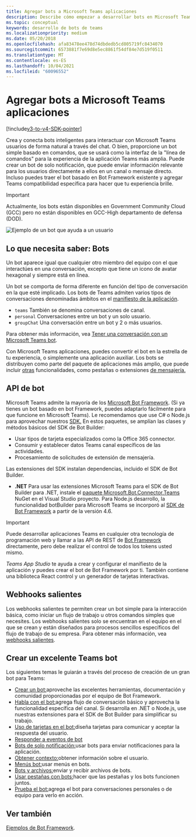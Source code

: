 ```yaml
---
title: Agregar bots a Microsoft Teams aplicaciones
description: Describe cómo empezar a desarrollar bots en Microsoft Teams
ms.topic: conceptual
keywords: desarrollo de bots de teams
ms.localizationpriority: medium
ms.date: 05/20/2018
ms.openlocfilehash: afa83478ee478d74dbdedb5cd805719fc8434070
ms.sourcegitcommit: 6573881f7e69d8e5ec8861f54df84e7d519f0511
ms.translationtype: MT
ms.contentlocale: es-ES
ms.lasthandoff: 10/04/2021
ms.locfileid: "60096552"
---
```

# <a name="add-bots-to-microsoft-teams-apps"></a>Agregar bots a Microsoft Teams aplicaciones

[!include[v3-to-v4-SDK-pointer](~/includes/v3-to-v4-pointer-bots.md)]

Crea y conecta bots inteligentes para interactuar con Microsoft Teams usuarios de forma natural a través del chat. O bien, proporcione un bot simple basado en comandos, que se usará como la interfaz de la "línea de comandos" para la experiencia de la aplicación Teams más amplia. Puede crear un bot de solo notificación, que puede enviar información relevante para los usuarios directamente a ellos en un canal o mensaje directo. Incluso puedes traer el bot basado en Bot Framework existente y agregar Teams compatibilidad específica para hacer que tu experiencia brille.

> [!IMPORTANT]
> Actualmente, los bots están disponibles en Government Community Cloud (GCC) pero no están disponibles en GCC-High departamento de defensa (DOD).

![Ejemplo de un bot que ayuda a un usuario](~/assets/images/bot_example.png)

## <a name="what-you-need-to-know-bots"></a>Lo que necesita saber: Bots

Un bot aparece igual que cualquier otro miembro del equipo con el que interactúes en una conversación, excepto que tiene un icono de avatar hexagonal y siempre está en línea.

Un bot se comporta de forma diferente en función del tipo de conversación en la que esté implicado. Los bots de Teams admiten varios tipos de conversaciones denominadas ámbitos en el [manifiesto de la aplicación](~/resources/schema/manifest-schema.md).

* `teams` También se denomina conversaciones de canal.
* `personal` Conversaciones entre un bot y un solo usuario.
* `groupChat` Una conversación entre un bot y 2 o más usuarios.

Para obtener más información, vea [Tener una conversación con un Microsoft Teams bot](~/resources/bot-v3/bot-conversations/bots-conversations.md).

Con Microsoft Teams aplicaciones, puedes convertir el bot en la estrella de tu experiencia, o simplemente una aplicación auxiliar. Los bots se distribuyen como parte del paquete de aplicaciones más amplio, que puede incluir [otras](~/tabs/what-are-tabs.md) funcionalidades, como pestañas o extensiones [de mensajería.](~/messaging-extensions/what-are-messaging-extensions.md)

## <a name="bot-apis"></a>API de bot

Microsoft Teams admite la mayoría de los [Microsoft Bot Framework](https://dev.botframework.com/). (Si ya tienes un bot basado en bot Framework, puedes adaptarlo fácilmente para que funcione en Microsoft Teams). Le recomendamos que use C# o Node.js para aprovechar nuestros [SDK.](/microsoftteams/platform/#pivot=sdk-tools) En estos paquetes, se amplían las clases y métodos básicos del SDK de Bot Builder:

* Usar tipos de tarjeta especializados como la Office 365 connector.
* Consumir y establecer datos Teams canal específicos de las actividades.
* Procesamiento de solicitudes de extensión de mensajería.

Las extensiones del SDK instalan dependencias, incluido el SDK de Bot Builder.

* **.NET** Para usar las extensiones Microsoft Teams para el SDK de Bot Builder para .NET, instale el [paquete Microsoft.Bot.Connector.Teams](https://www.nuget.org/packages/Microsoft.Bot.Connector.Teams) NuGet en el Visual Studio proyecto. Para Node.js desarrollo, la funcionalidad botBuilder para Microsoft Teams se incorporó al [SDK de Bot Framework](https://github.com/microsoft/botframework-sdk) a partir de la versión 4.6.

> [!IMPORTANT]
> Puede desarrollar aplicaciones Teams en cualquier otra tecnología de programación web y llamar a las API de REST de [Bot Framework](/bot-framework/rest-api/bot-framework-rest-overview) directamente, pero debe realizar el control de todos los tokens usted mismo.

*Teams App Studio* te ayuda a crear y configurar el manifiesto de la aplicación y puedes crear el bot de Bot Framework por ti. También contiene una biblioteca React control y un generador de tarjetas interactivas. 

## <a name="outgoing-webhooks"></a>Webhooks salientes

Los webhooks salientes te permiten crear un bot simple para la interacción básica, como iniciar un flujo de trabajo u otros comandos simples que necesites. Los webhooks salientes solo se encuentran en el equipo en el que se crean y están diseñados para procesos sencillos específicos del flujo de trabajo de su empresa. Para obtener más información, vea [webhooks salientes](~/webhooks-and-connectors/how-to/add-outgoing-webhook.md).

## <a name="build-a-great-teams-bot"></a>Crear un excelente Teams bot

Los siguientes temas le guiarán a través del proceso de creación de un gran bot para Teams:

* [Crear un bot:](~/resources/bot-v3/bots-create.md)aproveche las excelentes herramientas, documentación y comunidad proporcionadas por el equipo de Bot Framework.
* [Habla con el bot:](~/resources/bot-v3/bot-conversations/bots-conversations.md)agrega flujo de conversación básico y aprovecha la funcionalidad específica del canal. Si desarrolla en .NET o Node.js, use nuestras extensiones para el SDK de Bot Builder para simplificar su trabajo.
* [Uso de tarjetas en el bot:](~/resources/bot-v3/bots-cards.md)diseña tarjetas para comunicar y aceptar la respuesta del usuario.
* [Responder a eventos de bot](~/resources/bot-v3/bots-notifications.md)
* [Bots de solo notificación:](~/resources/bot-v3/bots-notification-only.md)usar bots para enviar notificaciones para la aplicación.
* [Obtener contexto:](~/resources/bot-v3/bots-context.md)obtener información sobre el usuario.
* [Menús bot:](~/resources/bot-v3/bots-menus.md)usar menús en bots.
* [Bots y archivos:](~/resources/bot-v3/bots-files.md)enviar y recibir archivos de bots.
* [Usar pestañas con bots:](~/resources/bot-v3/bots-with-tabs.md)hacer que las pestañas y los bots funcionen juntos.
* [Prueba el bot:](~/resources/bot-v3/bots-test.md)agrega el bot para conversaciones personales o de equipo para verlo en acción.

## <a name="see-also"></a>Ver también

[Ejemplos de Bot Framework](https://github.com/Microsoft/BotBuilder-Samples/blob/master/README.md).